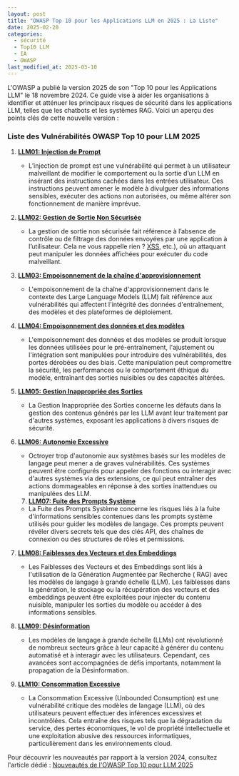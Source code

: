 ```yaml
---
layout: post
title: "OWASP Top 10 pour les Applications LLM en 2025 : La Liste"
date: 2025-02-20
categories:
  - sécurité
  - Top10 LLM
  - IA
  - OWASP
last_modified_at: 2025-03-10
---
```


L'OWASP a publié la version 2025 de son "Top 10 pour les Applications LLM" le 18 novembre 2024. Ce guide vise à aider
les organisations à identifier et atténuer les principaux risques de sécurité dans les applications LLM, telles que les
chatbots et les systèmes RAG. Voici un aperçu des points clés de cette nouvelle version :

### Liste des Vulnérabilités OWASP Top 10 pour LLM 2025

1. **[LLM01: Injection de Prompt]({{home}}/2025/02/26/prompt/)**
	- L’injection de prompt est une vulnérabilité qui permet à un utilisateur malveillant de modifier le comportement ou
	  la sortie d’un LLM en insérant des instructions cachées dans les entrées utilisateur. Ces instructions peuvent
	  amener le modèle à divulguer des informations sensibles, exécuter des actions non autorisées, ou même altérer son
	  fonctionnement de manière imprévue.

2. **[LLM02: Gestion de Sortie Non Sécurisée]({{home}}/2025/03/03/LLM02-2025/)**
	- La gestion de sortie non sécurisée fait référence à l’absence de contrôle ou de filtrage des données envoyées par
	  une application à l’utilisateur. Cela ne vous rappelle rien ? [XSS](), etc.), où un attaquant peut manipuler les
	  données affichées pour exécuter du code malveillant.

3. **[LLM03: Empoisonnement de la chaîne d'approvisionnement]({{home}}/2025/03/06/LLM03-2025/)**
	- L'empoisonnement de la chaîne d'approvisionnement dans le contexte des Large Language Models (LLM) fait référence
	  aux
	  vulnérabilités qui affectent l'intégrité des données d'entraînement, des modèles et des plateformes de
	  déploiement.

4. **[LLM04: Empoisonnement des données et des modèles]({{home}}/2025/03/07/LLM04-2025/)**
	- L'empoisonnement des données et des modèles se produit lorsque les données utilisées pour le pré-entraînement,
	  l'ajustement ou l'intégration sont manipulées pour introduire des vulnérabilités, des portes dérobées ou des
	  biais.
	  Cette manipulation peut compromettre la sécurité, les performances ou le comportement éthique du modèle,
	  entraînant des
	  sorties nuisibles ou des capacités altérées.

5. **[LLM05: Gestion Inappropriée des Sorties]({{home}}/2025/03/09/LLM05-2025/)**
	- La Gestion Inappropriée des Sorties concerne les défauts dans la gestion des
	  contenus générés par les LLM avant leur traitement par d'autres systèmes, exposant les applications à divers
	  risques de
	  sécurité.

6. **[LLM06: Autonomie Excessive]({{home}}/2025/03/10/LLM06-2025/)**
	- Octroyer trop d'autonomie aux systèmes basés sur les modèles de langage peut mener a de graves vulnérabilités. Ces
	  systèmes peuvent être configurés pour appeler des fonctions ou interagir avec d'autres systèmes via des
	  extensions, ce
	  qui peut entraîner des actions dommageables en réponse à des sorties inattendues ou manipulées des LLM.
	
	7. **[LLM07: Fuite des Prompts Système]({{home}}/2025/03/11/LLM07-2025/)**
	
	- La Fuite des Prompts Système concerne les risques liés à la fuite d'informations sensibles contenues dans les
	  prompts
	  système utilisés pour guider les modèles de langage. Ces prompts peuvent révéler divers secrets tels que des clés
	  API,
	  des chaînes de connexion ou des structures de rôles et permissions.

8. **[LLM08: Faiblesses des Vecteurs et des Embeddings]({{home}}/2025/03/13/LLM08-2025/)**
	- Les Faiblesses des Vecteurs et des Embeddings sont liés à l'utilisation de la Génération Augmentée par Recherche (
	  RAG)
	  avec les modèles de langage à grande échelle (LLM). Les faiblesses dans la génération, le stockage ou la
	  récupération des vecteurs et des embeddings peuvent être exploitées
	  pour injecter du contenu nuisible, manipuler les sorties du modèle ou accéder à des informations sensibles.

9. **[LLM09: Désinformation]({{home}}/2025/03/14/LLM09-2025/)**
	- Les modèles de langage à grande échelle (LLMs) ont révolutionné de nombreux secteurs grâce à leur capacité à
	  générer du
	  contenu automatisé et à interagir avec les utilisateurs. Cependant, ces avancées sont accompagnées de défis
	  importants,
	  notamment la propagation de la Désinformation.

10. **[LLM10: Consommation Excessive]({{home}}/2025/03/17/LLM10-2025/)**
    - La Consommation Excessive (Unbounded Consumption) est une vulnérabilité critique des modèles de langage (LLM), où des
      utilisateurs peuvent effectuer des inférences excessives et incontrôlées. Cela entraîne des risques tels que la
      dégradation du service, des pertes économiques, le vol de propriété intellectuelle et une exploitation abusive des
      ressources informatiques, particulièrement dans les environnements cloud.

Pour découvrir les nouveautés par rapport à la version 2024, consultez l'article
dédié : [Nouveautés de l'OWASP Top 10 pour LLM 2025](/2025/02/21/OWASPTop10LLMNouveautes/)
